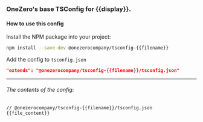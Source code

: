 ### OneZero's base TSConfig for {{display}}.

#### How to use this config

Install the NPM package into your project:

```sh
npm install --save-dev @onezerocompany/tsconfig-{{filename}}
```

Add the config to `tsconfig.json`

```json
"extends": "@onezerocompany/tsconfig-{{filename}}/tsconfig.json"
```

---

###### The contents of the config:

```jsonc
// @onezerocompany/tsconfig-{{filename}}/tsconfig.json
{{file_content}}
```
